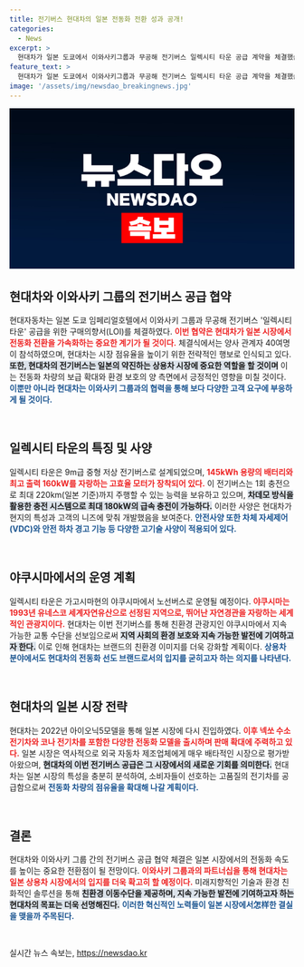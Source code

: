 ```yaml
---
title: 전기버스 현대차의 일본 전동화 전환 성과 공개!
categories:
  - News
excerpt: >
  현대차가 일본 도쿄에서 이와사키그룹과 무공해 전기버스 일렉시티 타운 공급 계약을 체결했습니다. 주행거리 220km의 이 버스는 유네스코 세계자연유산 야쿠시마에서 운행될 예정이며, 전동화 선도 브랜드로서의 입지를 다질 계획입니다.
feature_text: >
  현대차가 일본 도쿄에서 이와사키그룹과 무공해 전기버스 일렉시티 타운 공급 계약을 체결했습니다. 주행거리 220km의 이 버스는 유네스코 세계자연유산 야쿠시마에서 운행될 예정이며, 전동화 선도 브랜드로서의 입지를 다질 계획입니다.
image: '/assets/img/newsdao_breakingnews.jpg'
---
```


<p><img src="/assets/img/newsdao_breakingnews.jpg" alt="firstkoreanews 속보" /></p>

<h2 data-ke-size="size26">현대차와 이와사키 그룹의 전기버스 공급 협약</h2>

<p data-ke-size="size16">현대자동차는 일본 도쿄 임페리얼호텔에서 이와사키 그룹과 무공해 전기버스 '일렉시티 타운' 공급을 위한 구매의향서(LOI)를 체결하였다. <b><span style="color: #ee2323;">이번 협약은 현대차가 일본 시장에서 전동화 전환을 가속화하는 중요한 계기가 될 것이다.</span></b> 체결식에서는 양사 관계자 40여명이 참석하였으며, 현대차는 시장 점유율을 높이기 위한 전략적인 행보로 인식되고 있다. <b><span style="background-color: #21538527;">또한, 현대차의 전기버스는 일본의 약진하는 상용차 시장에 중요한 역할을 할 것이며</span></b> 이는 전동화 차량의 보급 확대와 환경 보호의 양 측면에서 긍정적인 영향을 미칠 것이다. <b><span style="color: #1a5490;">이뿐만 아니라 현대차는 이와사키 그룹과의 협력을 통해 보다 다양한 고객 요구에 부응하게 될 것이다.</span></b> </p>

<p data-ke-size="size16">&nbsp;</p>

<h2 data-ke-size="size26">일렉시티 타운의 특징 및 사양</h2>

<p data-ke-size="size16">일렉시티 타운은 9m급 중형 저상 전기버스로 설계되었으며, <b><span style="color: #ee2323;">145kWh 용량의 배터리와 최고 출력 160kW를 자랑하는 고효율 모터가 장착되어 있다.</span></b> 이 전기버스는 1회 충전으로 최대 220km(일본 기준)까지 주행할 수 있는 능력을 보유하고 있으며, <b><span style="background-color: #21538527;">차데모 방식을 활용한 충전 시스템으로 최대 180kW의 급속 충전이 가능하다.</span></b> 이러한 사양은 현대차가 현지의 특성과 고객의 니즈에 맞춰 개발했음을 보여준다. <b><span style="color: #1a5490;">안전사양 또한 차체 자세제어(VDC)와 안전 하차 경고 기능 등 다양한 고기술 사양이 적용되어 있다.</span></b> </p>

<p data-ke-size="size16">&nbsp;</p>

<h2 data-ke-size="size26">야쿠시마에서의 운영 계획</h2>

<p data-ke-size="size16">일렉시티 타운은 가고시마현의 야쿠시마에서 노선버스로 운영될 예정이다. <b><span style="color: #ee2323;">야쿠시마는 1993년 유네스코 세계자연유산으로 선정된 지역으로, 뛰어난 자연경관을 자랑하는 세계적인 관광지이다.</span></b> 현대차는 이번 전기버스를 통해 친환경 관광지인 야쿠시마에서 지속 가능한 교통 수단을 선보임으로써 <b><span style="background-color: #21538527;">지역 사회의 환경 보호와 지속 가능한 발전에 기여하고자 한다.</span></b> 이로 인해 현대차는 브랜드의 친환경 이미지를 더욱 강화할 계획이다. <b><span style="color: #1a5490;">상용차 분야에서도 현대차의 전동화 선도 브랜드로서의 입지를 굳히고자 하는 의지를 나타낸다.</span></b></p>

<p data-ke-size="size16">&nbsp;</p>

<h2 data-ke-size="size26">현대차의 일본 시장 전략</h2>

<p data-ke-size="size16">현대차는 2022년 아이오닉5모델을 통해 일본 시장에 다시 진입하였다. <b><span style="color: #ee2323;">이후 넥쏘 수소전기차와 코나 전기차를 포함한 다양한 전동화 모델을 출시하며 판매 확대에 주력하고 있다.</span></b> 일본 시장은 역사적으로 외국 자동차 제조업체에게 매우 배타적인 시장으로 평가받아왔으며, <b><span style="background-color: #21538527;">현대차의 이번 전기버스 공급은 그 시장에서의 새로운 기회를 의미한다.</span></b> 현대차는 일본 시장의 특성을 충분히 분석하여, 소비자들이 선호하는 고품질의 전기차를 공급함으로써 <b><span style="color: #1a5490;">전동화 차량의 점유율을 확대해 나갈 계획이다.</span></b> </p>

<p data-ke-size="size16">&nbsp;</p>

<h2 data-ke-size="size26">결론</h2>

<p data-ke-size="size16">현대차와 이와사키 그룹 간의 전기버스 공급 협약 체결은 일본 시장에서의 전동화 속도를 높이는 중요한 전환점이 될 전망이다. <b><span style="color: #ee2323;">이와사키 그룹과의 파트너십을 통해 현대차는 일본 상용차 시장에서의 입지를 더욱 확고히 할 예정이다.</span></b> 미래지향적인 기술과 환경 친화적인 솔루션을 통해 <b><span style="background-color: #21538527;">친환경 이동수단을 제공하며, 지속 가능한 발전에 기여하고자 하는 현대차의 목표는 더욱 선명해진다.</span></b> <b><span style="color: #1a5490;">이러한 혁신적인 노력들이 일본 시장에서怎样한 결실을 맺을까 주목된다.</span></b></p>

<p data-ke-size="size16">&nbsp;</p>
실시간 뉴스 속보는, <a href="https://newsdao.kr" rel="dofollow">https://newsdao.kr</a>



